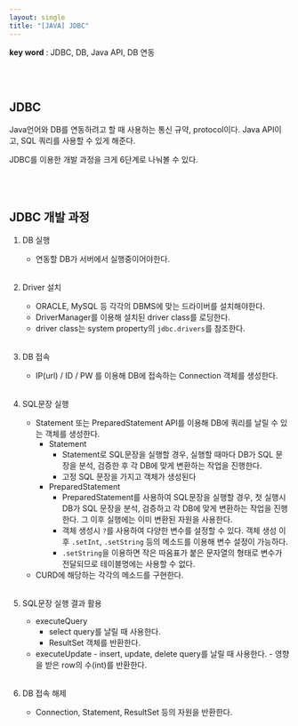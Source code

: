 ```yaml
---
layout: single
title: "[JAVA] JDBC"
---
```


**key word** : JDBC, DB, Java API, DB 연동

<br><br>

## JDBC

Java언어와 DB를 연동하려고 할 때 사용하는 통신 규약, protocol이다.
Java API이고, SQL 쿼리를 사용할 수 있게 해준다.

JDBC를 이용한 개발 과정을 크게 6단계로 나눠볼 수 있다.

<br><br>

## JDBC 개발 과정

1. DB 실행

   - 연동할 DB가 서버에서 실행중이어야한다.
     <br><br>

2. Driver 설치

   - ORACLE, MySQL 등 각각의 DBMS에 맞는 드라이버를 설치해야한다.
   - DriverManager를 이용해 설치된 driver class를 로딩한다.
   - driver class는 system property의 `jdbc.drivers`를 참조한다.
     <br><br>

3. DB 접속

   - IP(url) / ID / PW 를 이용해 DB에 접속하는 Connection 객체를 생성한다.
     <br><br>

4. SQL문장 실행

   - Statement 또는 PreparedStatement API를 이용해 DB에 쿼리를 날릴 수 있는 객체를 생성한다.
     - Statement
       - Statement로 SQL문장을 실행할 경우, 실행할 때마다 DB가 SQL 문장을 분석, 검증한 후 각 DB에 맞게 변환하는 작업을 진행한다.
       - 고정 SQL 문장을 가지고 객체가 생성된다
     - PreparedStatement
       - PreparedStatement를 사용하여 SQL문장을 실행할 경우, 첫 실행시 DB가 SQL 문장을 분석, 검증하고 각 DB에 맞게 변환하는 작업을 진행한다. 그 이후 실행에는 이미 변환된 자원을 사용한다.
       - 객체 생성시 `?`를 사용하여 다양한 변수를 설정할 수 있다. 객체 생성 이후 `.setInt`, `.setString` 등의 메소드를 이용해 변수 설정이 가능하다.
       - `.setString`을 이용하면 작은 따옴표가 붙은 문자열의 형태로 변수가 전달되므로 테이블명에는 사용할 수 없다.
   - CURD에 해당하는 각각의 메소드를 구현한다.
     <br><br>

5. SQL문장 실행 결과 활용

   - executeQuery
     - select query를 날릴 때 사용한다.
     - ResultSet 객체를 반환한다.
   - executeUpdate - insert, update, delete query를 날릴 때 사용한다. - 영향을 받은 row의 수(int)를 반환한다.
     <br><br>

6. DB 접속 해제
   - Connection, Statement, ResultSet 등의 자원을 반환한다.
